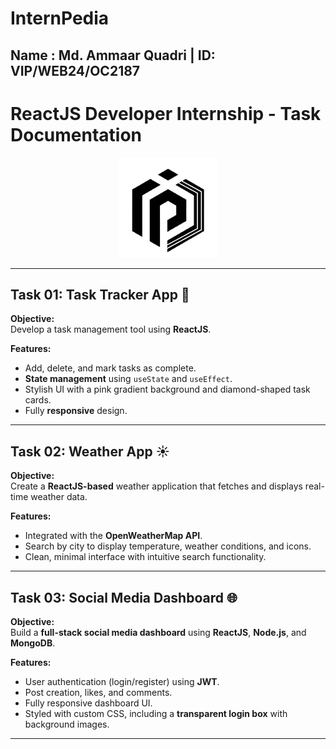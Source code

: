 # InternPedia

## Name : Md. Ammaar Quadri | ID: VIP/WEB24/OC2187

# ReactJS Developer Internship - Task Documentation

<p align="center">
  <img src="https://github.com/ammaarquadri/InternPedia/blob/main/logo.jpg" alt="Logo" />
</p>

---

## Task 01: Task Tracker App 📝

**Objective:**  
Develop a task management tool using **ReactJS**.

**Features:**
- Add, delete, and mark tasks as complete.
- **State management** using `useState` and `useEffect`.
- Stylish UI with a pink gradient background and diamond-shaped task cards.
- Fully **responsive** design.

---

## Task 02: Weather App ☀️

**Objective:**  
Create a **ReactJS-based** weather application that fetches and displays real-time weather data.

**Features:**
- Integrated with the **OpenWeatherMap API**.
- Search by city to display temperature, weather conditions, and icons.
- Clean, minimal interface with intuitive search functionality.

---

## Task 03: Social Media Dashboard 🌐

**Objective:**  
Build a **full-stack social media dashboard** using **ReactJS**, **Node.js**, and **MongoDB**.

**Features:**
- User authentication (login/register) using **JWT**.
- Post creation, likes, and comments.
- Fully responsive dashboard UI.
- Styled with custom CSS, including a **transparent login box** with background images.

---
